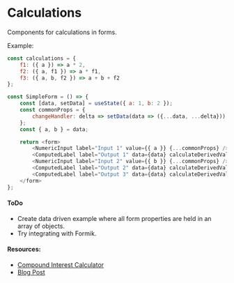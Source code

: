 # Calculations

Components for calculations in forms.

Example:

```javascript
const calculations = {
    f1: ({ a }) => a * 2,
    f2: ({ a, f1 }) => a * f1,
    f3: ({ a, b, f2 }) => a + b + f2
};

const SimpleForm = () => {
    const [data, setData] = useState({ a: 1, b: 2 });
    const commonProps = {
        changeHandler: delta => setData(data => ({...data, ...delta}))
    };
    const { a, b } = data;

    return <form>
        <NumericInput label="Input 1" value={{ a }} {...commonProps} />
        <ComputedLabel label="Output 1" data={data} calculateDerivedValue={calculations.f1} {...commonProps} />
        <NumericInput label="Input 2" value={{ b }} {...commonProps} />
        <ComputedLabel label="Output 2" data={data} calculateDerivedValue={calculations.f2} {...commonProps} />
        <ComputedLabel label="Output 3" data={data} calculateDerivedValue={calculations.f3} {...commonProps} />
    </form>
};

```

#### ToDo

* Create data driven example where all form properties are held in an array of objects.
* Try integrating with Formik.

#### Resources:

* [Compound Interest Calculator](https://www.thecalculatorsite.com/articles/finance/compound-interest-formula.php)
* [Blog Post](https://www.neohed.com/form-ulas)
